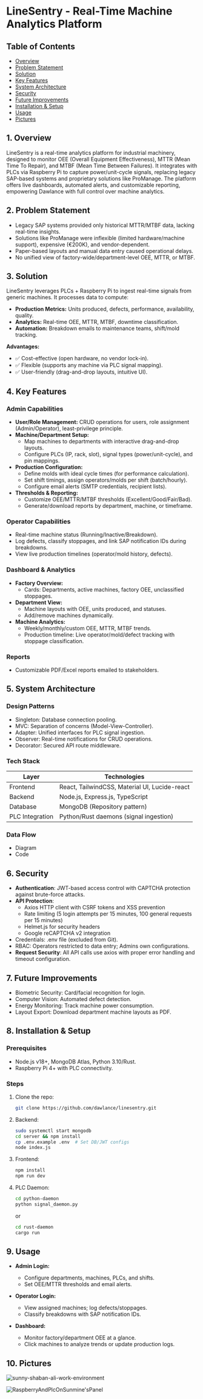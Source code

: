 # LineSentry - Real-Time Machine Analytics Platform

## Table of Contents
- [Overview](#overview)
- [Problem Statement](#problem-statement)
- [Solution](#solution)
- [Key Features](#key-features)
- [System Architecture](#system-architecture)
- [Security](#security)
- [Future Improvements](#future-improvements)
- [Installation & Setup](#installation--setup)
- [Usage](#usage)
- [Pictures](#pictures)

## 1. Overview <a name="overview"></a>
LineSentry is a real-time analytics platform for industrial machinery, designed to monitor OEE (Overall Equipment Effectiveness), MTTR (Mean Time To Repair), and MTBF (Mean Time Between Failures). It integrates with PLCs via Raspberry Pi to capture power/unit-cycle signals, replacing legacy SAP-based systems and proprietary solutions like ProManage. The platform offers live dashboards, automated alerts, and customizable reporting, empowering Dawlance with full control over machine analytics.

## 2. Problem Statement <a name="problem-statement"></a>
- Legacy SAP systems provided only historical MTTR/MTBF data, lacking real-time insights.
- Solutions like ProManage were inflexible (limited hardware/machine support), expensive (€200K), and vendor-dependent.
- Paper-based layouts and manual data entry caused operational delays.
- No unified view of factory-wide/department-level OEE, MTTR, or MTBF.

## 3. Solution <a name="solution"></a>
LineSentry leverages PLCs + Raspberry Pi to ingest real-time signals from generic machines. It processes data to compute:
- **Production Metrics:** Units produced, defects, performance, availability, quality.
- **Analytics:** Real-time OEE, MTTR, MTBF, downtime classification.
- **Automation:** Breakdown emails to maintenance teams, shift/mold tracking.

**Advantages:**
- ✅ Cost-effective (open hardware, no vendor lock-in).
- ✅ Flexible (supports any machine via PLC signal mapping).
- ✅ User-friendly (drag-and-drop layouts, intuitive UI).

## 4. Key Features <a name="key-features"></a>

### Admin Capabilities
- **User/Role Management:** CRUD operations for users, role assignment (Admin/Operator), least-privilege principle.
- **Machine/Department Setup:**
  - Map machines to departments with interactive drag-and-drop layouts.
  - Configure PLCs (IP, rack, slot), signal types (power/unit-cycle), and pin mappings.
- **Production Configuration:**
  - Define molds with ideal cycle times (for performance calculation).
  - Set shift timings, assign operators/molds per shift (batch/hourly).
  - Configure email alerts (SMTP credentials, recipient lists).
- **Thresholds & Reporting:**
  - Customize OEE/MTTR/MTBF thresholds (Excellent/Good/Fair/Bad).
  - Generate/download reports by department, machine, or timeframe.

### Operator Capabilities
- Real-time machine status (Running/Inactive/Breakdown).
- Log defects, classify stoppages, and link SAP notification IDs during breakdowns.
- View live production timelines (operator/mold history, defects).

### Dashboard & Analytics
- **Factory Overview:**
  - Cards: Departments, active machines, factory OEE, unclassified stoppages.
- **Department View:**
  - Machine layouts with OEE, units produced, and statuses.
  - Add/remove machines dynamically.
- **Machine Analytics:**
  - Weekly/monthly/custom OEE, MTTR, MTBF trends.
  - Production timeline: Live operator/mold/defect tracking with stoppage classification.

### Reports
- Customizable PDF/Excel reports emailed to stakeholders.

## 5. System Architecture <a name="system-architecture"></a>

### Design Patterns
- Singleton: Database connection pooling.
- MVC: Separation of concerns (Model-View-Controller).
- Adapter: Unified interfaces for PLC signal ingestion.
- Observer: Real-time notifications for CRUD operations.
- Decorator: Secured API route middleware.

### Tech Stack
| Layer | Technologies |
|-------|-------------|
| Frontend | React, TailwindCSS, Material UI, Lucide-react |
| Backend | Node.js, Express.js, TypeScript |
| Database | MongoDB (Repository pattern) |
| PLC Integration | Python/Rust daemons (signal ingestion) |

### Data Flow
- Diagram
- Code

## 6. Security <a name="security"></a>
- **Authentication**: JWT-based access control with CAPTCHA protection against brute-force attacks.
- **API Protection**: 
  - Axios HTTP client with CSRF tokens and XSS prevention
  - Rate limiting (5 login attempts per 15 minutes, 100 general requests per 15 minutes)
  - Helmet.js for security headers
  - Google reCAPTCHA v2 integration
- Credentials: .env file (excluded from Git).
- RBAC: Operators restricted to data entry; Admins own configurations.
- **Request Security**: All API calls use axios with proper error handling and timeout configuration.

## 7. Future Improvements <a name="future-improvements"></a>
- Biometric Security: Card/facial recognition for login.
- Computer Vision: Automated defect detection.
- Energy Monitoring: Track machine power consumption.
- Layout Export: Download department machine layouts as PDF.

## 8. Installation & Setup <a name="installation--setup"></a>

### Prerequisites
- Node.js v18+, MongoDB Atlas, Python 3.10/Rust.
- Raspberry Pi 4+ with PLC connectivity.

### Steps
1. Clone the repo:
   ```bash
   git clone https://github.com/dawlance/linesentry.git
   ```
2. Backend:
   ```bash
   sudo systemctl start mongodb
   cd server && npm install
   cp .env.example .env  # Set DB/JWT configs
   node index.js
   ```
3. Frontend:
   ```bash
   npm install
   npm run dev
   ```
4. PLC Daemon:
   ```bash
   cd python-daemon
   python signal_daemon.py
   ```
   or
   ```bash
   cd rust-daemon
   cargo run
   ```
   
## 9. Usage <a name="usage"></a>

- **Admin Login:**
  - Configure departments, machines, PLCs, and shifts.
  - Set OEE/MTTR thresholds and email alerts.

- **Operator Login:**
  - View assigned machines; log defects/stoppages.
  - Classify breakdowns with SAP notification IDs.

- **Dashboard:**
  - Monitor factory/department OEE at a glance.
  - Click machines to analyze trends or update production logs.

## 10. Pictures <a name="pictures"></a>

![sunny-shaban-ali-work-environment](https://github.com/user-attachments/assets/ae0d5784-fb5f-40a3-a7b7-769c4d380bca)


![RaspberryAndPlcOnSunmine'sPanel](https://github.com/user-attachments/assets/b0f91650-aa3b-4ba2-843a-97636a556941)


